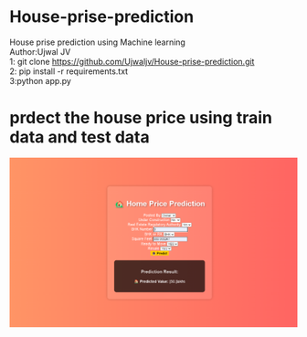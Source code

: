 # House-prise-prediction
House prise prediction using Machine learning
<br>
Author:Ujwal JV
<br>
1: git clone https://github.com/Ujwaljv/House-prise-prediction.git
<br>
2: pip install -r requirements.txt
<br>
3:python app.py
<br>
# prdect the house price using train data and test data 

![alt text](image.png)